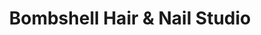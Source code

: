 ---
title: "Bombshell Hair & Nail Studio"
url: /bowling-green/bombshell-hair-and-nail-studio/
shop: hairdresser
---